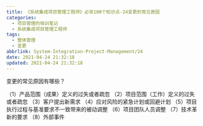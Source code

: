 ```yaml
---
title: 《系统集成项目管理工程师》必背100个知识点-24变更的常见原因
categories:
  - 项目管理的培训笔记
  - 系统集成项目管理工程师
tags:
  - 整体管理
  - 变更
abbrlink: System-Integration-Project-Management/24
date: 2021-04-24 21:32:18
updated: 2021-04-24 21:32:18
---
```


变更的常见原因有哪些？

（1）产品范围（成果）定义的过失或者疏忽
（2）项目范围（工作）定义的过失或者疏忽
（3）客户提出新需求
（4）应对风险的紧急计划或回避计划
（5）项目执行过程与基准要求不一致带来的被动调整
（6）项目团队人员调整
（7）技术革新的要求
（8）外部事件
